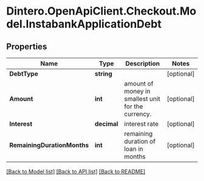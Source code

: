 # Dintero.OpenApiClient.Checkout.Model.InstabankApplicationDebt

## Properties

Name | Type | Description | Notes
------------ | ------------- | ------------- | -------------
**DebtType** | **string** |  | [optional] 
**Amount** | **int** | amount of money in smallest unit for the currency.  | [optional] 
**Interest** | **decimal** | interest rate  | [optional] 
**RemainingDurationMonths** | **int** | remaining duration of loan in months  | [optional] 

[[Back to Model list]](../README.md#documentation-for-models) [[Back to API list]](../README.md#documentation-for-api-endpoints) [[Back to README]](../README.md)

